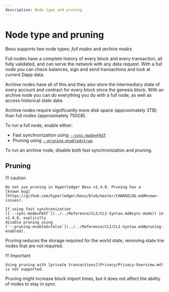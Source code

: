 ```yaml
---
description: Node type and pruning
---
```


# Node type and pruning

Besu supports two node types: _full nodes_ and _archive nodes_.

Full nodes have a complete history of every block and every transaction, all fully validated, and
can serve the network with any data request. With a full node you can check balances, sign and send
transactions and look at current Dapp data.

Archive nodes have all of this and they also store the intermediary state of every account and
contract for every block since the genesis block. With an archive node you can do everything you
do with a full node, as well as access historical state data.

Archive nodes require significantly more disk space (approximately 3TB) than full nodes
(approximately 750GB).

To run a full node, enable either:

* Fast synchronization using [`--sync-mode=FAST`](../../Reference/CLI/CLI-Syntax.md#sync-mode)
* Pruning using
[`--pruning-enabled=true`](../../Reference/CLI/CLI-Syntax.md#pruning-enabled).

To run an archive node, disable both fast synchronization and pruning.

## Pruning

!!! caution

    Do not use pruning in Hyperledger Besu v1.4.0. Pruning has a
    [known bug](https://github.com/hyperledger/besu/blob/master/CHANGELOG.md#known-issues).

    If using fast synchronization
    ([`--sync-mode=FAST`](../../Reference/CLI/CLI-Syntax.md#sync-mode)) in v1.4.0, explicitly
    disable pruning using
    [`--pruning-enabled=false`](../../Reference/CLI/CLI-Syntax.md#pruning-enabled).

Pruning reduces the storage required for the world state, removing state trie nodes that are not
required.

!!! Important

    Using pruning with [private transactions](Privacy/Privacy-Overview.md) is not supported.

Pruning might increase block import times, but it does not affect the ability of nodes to stay in
sync.
